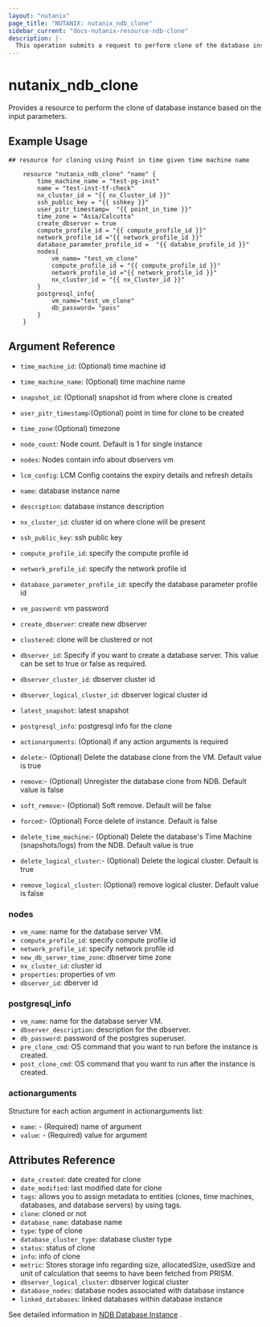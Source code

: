 ```yaml
---
layout: "nutanix"
page_title: "NUTANIX: nutanix_ndb_clone"
sidebar_current: "docs-nutanix-resource-ndb-clone"
description: |-
  This operation submits a request to perform clone of the database instance in Nutanix database service (NDB).
---
```


# nutanix_ndb_clone

Provides a resource to perform the clone of database instance based on the input parameters. 

## Example Usage

```hcl
## resource for cloning using Point in time given time machine name

    resource "nutanix_ndb_clone" "name" {
        time_machine_name = "test-pg-inst"
        name = "test-inst-tf-check"
        nx_cluster_id = "{{ nx_Cluster_id }}"
        ssh_public_key = "{{ sshkey }}"
        user_pitr_timestamp=  "{{ point_in_time }}"
        time_zone = "Asia/Calcutta"
        create_dbserver = true
        compute_profile_id = "{{ compute_profile_id }}"
        network_profile_id ="{{ network_profile_id }}"
        database_parameter_profile_id =  "{{ databse_profile_id }}"
        nodes{
            vm_name= "test_vm_clone"
            compute_profile_id = "{{ compute_profile_id }}"
            network_profile_id ="{{ network_profile_id }}"
            nx_cluster_id = "{{ nx_Cluster_id }}"
        }
        postgresql_info{
            vm_name="test_vm_clone"
            db_password= "pass"
        }
    }
```

## Argument Reference

* `time_machine_id`: (Optional) time machine id 
* `time_machine_name`: (Optional) time machine name
* `snapshot_id`: (Optional) snapshot id from where clone is created
* `user_pitr_timestamp`:(Optional) point in time for clone to be created
* `time_zone`:(Optional) timezone
* `node_count`: Node count. Default is 1 for single instance
* `nodes`: Nodes contain info about dbservers vm
* `lcm_config`: LCM Config contains the expiry details and refresh details
* `name`: database instance name
* `description`: database instance description
* `nx_cluster_id`: cluster id on where clone will be present
* `ssh_public_key`: ssh public key
* `compute_profile_id`: specify the compute profile id
* `network_profile_id`: specify the network profile id
* `database_parameter_profile_id`: specify the database parameter profile id
* `vm_password`: vm password
* `create_dbserver`: create new dbserver
* `clustered`: clone will be clustered or not
* `dbserver_id`: Specify if you want to create a database server. This value can be set to true or false as required.
* `dbserver_cluster_id`: dbserver cluster id
* `dbserver_logical_cluster_id`: dbserver logical cluster id
* `latest_snapshot`: latest snapshot 
* `postgresql_info`: postgresql info for the clone
* `actionarguments`: (Optional) if any action arguments is required

* `delete`:- (Optional) Delete the database clone from the VM. Default value is true
* `remove`:- (Optional) Unregister the database clone from NDB. Default value is false
* `soft_remove`:- (Optional) Soft remove. Default will be false
* `forced`:- (Optional) Force delete of instance. Default is false
* `delete_time_machine`:- (Optional) Delete the database's Time Machine (snapshots/logs) from the NDB. Default value is true
* `delete_logical_cluster`:- (Optional) Delete the logical cluster. Default is true
* `remove_logical_cluster`: (Optional) remove logical cluster. Default value is false

### nodes

* `vm_name`: name for the database server VM.
* `compute_profile_id`: specify compute profile id
* `network_profile_id`: specify network profile id
* `new_db_server_time_zone`: dbserver time zone
* `nx_cluster_id`: cluster id
* `properties`: properties of vm
* `dbserver_id`: dberver id

### postgresql_info

* `vm_name`: name for the database server VM.
* `dbserver_description`: description for the dbserver.
* `db_password`:  password of the postgres superuser.
* `pre_clone_cmd`:  OS command that you want to run before the instance is created.
* `post_clone_cmd`: OS command that you want to run after the instance is created.

### actionarguments

Structure for each action argument in actionarguments list:

* `name`: - (Required) name of argument
* `value`: - (Required) value for argument


## Attributes Reference

* `date_created`: date created for clone
* `date_modified`: last modified date for clone
* `tags`: allows you to assign metadata to entities (clones, time machines, databases, and database servers) by using tags.
* `clone`: cloned or not
* `database_name`: database name
* `type`: type of clone
* `database_cluster_type`: database cluster type
* `status`: status of clone
* `info`: info of clone
* `metric`: Stores storage info regarding size, allocatedSize, usedSize and unit of calculation that seems to have been fetched from PRISM.
* `dbserver_logical_cluster`: dbserver logical cluster
* `database_nodes`: database nodes associated with database instance 
* `linked_databases`: linked databases within database instance


See detailed information in [NDB Database Instance](https://www.nutanix.dev/api_references/ndb/#/9a50106e42347-create-clone-using-given-time-machine) .

